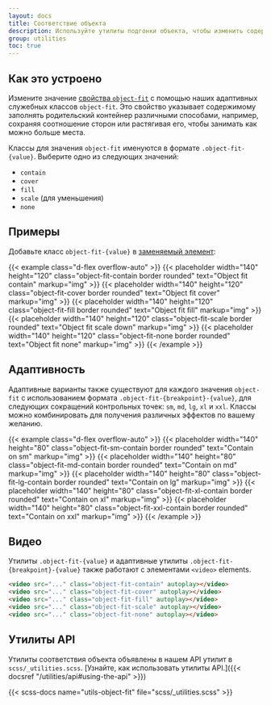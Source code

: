 ```yaml
---
layout: docs
title: Соответствие объекта
description: Используйте утилиты подгонки объекта, чтобы изменить содержимое [заменяемого элемента](https://developer.mozilla.org/en-US/docs/Web/CSS/Replaced_element), например `<img>` или `<video>` следует изменить размер, чтобы он соответствовал своему контейнеру.
group: utilities
toc: true
---
```


## Как это устроено

Измените значение [свойства `object-fit`](https://developer.mozilla.org/en-US/docs/Web/CSS/object-fit) с помощью наших адаптивных служебных классов `object-fit`. Это свойство указывает содержимому заполнять родительский контейнер различными способами, например, сохраняя соотношение сторон или растягивая его, чтобы занимать как можно больше места.

Классы для значения `object-fit` именуются в формате `.object-fit-{value}`. Выберите одно из следующих значений:

- `contain`
- `cover`
- `fill`
- `scale` (для уменьшения)
- `none`

## Примеры

Добавьте класс `object-fit-{value}` в [заменяемый элемент](https://developer.mozilla.org/en-US/docs/Web/CSS/Replaced_element):

{{< example class="d-flex overflow-auto" >}}
{{< placeholder width="140" height="120" class="object-fit-contain border rounded" text="Object fit contain" markup="img" >}}
{{< placeholder width="140" height="120" class="object-fit-cover border rounded" text="Object fit cover" markup="img" >}}
{{< placeholder width="140" height="120" class="object-fit-fill border rounded" text="Object fit fill" markup="img" >}}
{{< placeholder width="140" height="120" class="object-fit-scale border rounded" text="Object fit scale down" markup="img" >}}
{{< placeholder width="140" height="120" class="object-fit-none border rounded" text="Object fit none" markup="img" >}}
{{< /example >}}

## Адаптивность

Адаптивные варианты также существуют для каждого значения `object-fit` с использованием формата `.object-fit-{breakpoint}-{value}`, для следующих сокращений контрольных точек: `sm`, `md`, `lg`, `xl` и `xxl`. Классы можно комбинировать для получения различных эффектов по вашему желанию.

{{< example class="d-flex overflow-auto" >}}
{{< placeholder width="140" height="80" class="object-fit-sm-contain border rounded" text="Contain on sm" markup="img" >}}
{{< placeholder width="140" height="80" class="object-fit-md-contain border rounded" text="Contain on md" markup="img" >}}
{{< placeholder width="140" height="80" class="object-fit-lg-contain border rounded" text="Contain on lg" markup="img" >}}
{{< placeholder width="140" height="80" class="object-fit-xl-contain border rounded" text="Contain on xl" markup="img" >}}
{{< placeholder width="140" height="80" class="object-fit-xxl-contain border rounded" text="Contain on xxl" markup="img" >}}
{{< /example >}}

## Видео

Утилиты `.object-fit-{value}` и адаптивные утилиты `.object-fit-{breakpoint}-{value}` также работают с элементами `<video>` elements.

```html
<video src="..." class="object-fit-contain" autoplay></video>
<video src="..." class="object-fit-cover" autoplay></video>
<video src="..." class="object-fit-fill" autoplay></video>
<video src="..." class="object-fit-scale" autoplay></video>
<video src="..." class="object-fit-none" autoplay></video>
```

## Утилиты API

Утилиты соответствия объекта объявлены в нашем API утилит в `scss/_utilities.scss`. [Узнайте, как использовать утилиты API.]({{< docsref "/utilities/api#using-the-api" >}})

{{< scss-docs name="utils-object-fit" file="scss/_utilities.scss" >}}
